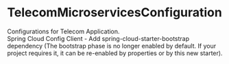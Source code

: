 # TelecomMicroservicesConfiguration
Configurations for Telecom Application.
<br/>
Spring Cloud Config Client - Add spring-cloud-starter-bootstrap dependency (The bootstrap phase is no longer enabled by default. If your project requires it, it can be re-enabled 
by properties or by this new starter).
